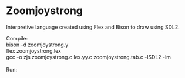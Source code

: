 # Zoomjoystrong
Interpretive language created using Flex and Bison to draw using SDL2.<br />

Compile: <br />
bison -d zoomjoystrong.y <br />
flex zoomjoystrong.lex <br />
gcc -o zjs zoomjoystrong.c lex.yy.c zoomjoystrong.tab.c -lSDL2 -lm <br />
<br />
Run: <br />

